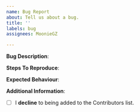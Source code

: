 ```yaml
---
name: Bug Report
about: Tell us about a bug.
title: ''
labels: bug
assignees: MoonieGZ

---
```


<!-- Please read through the following very carefully. -->

<!--
- Describe the bug -
A clear and concise description of what the bug is.
-->

**Bug Description**:



<!--
- To reproduce -
Steps to reproduce the behaviour.
-->

**Steps To Reproduce**:



<!--
- Expected behaviour -
A clear and concise description of what you expected to happen.
-->

**Expected Behaviour**:



<!--
- Additional information -
Add any other context about the problem here.
-->

**Additional Information**:



<!--
- Decline contribution acknowledgement -
To tick the checkbox, fill it with an 'x', eg. '- [x]'.

NOTE: THIS OPTION DISALLOWS US FROM PUBLICLY ACKNOWLEDGING YOUR CONTRIBUTION.
-->

- [ ] I **decline** to being added to the Contributors list.

<!-- Thank you for your time! We'll get back to you as soon as possible. -->